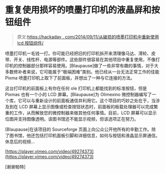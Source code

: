 # 重复使用损坏的喷墨打印机的液晶屏和按钮组件

> 原文:[https://hackaday . com/2014/09/11/从破损的喷墨打印机中重新使用 lcd 按钮组件/](https://hackaday.com/2014/09/11/re-using-the-lcd-button-assembly-from-a-broken-inkjet-printer/)

喷墨打印机一毛钱一打。你可能已经把旧的打印机拆开来清理像马达、滑轮、皮带、开关、线性杆、电源等部件。这些部件很容易在其他项目中重复使用，不像打印机的控制器部分那样容易使用。[Blaupause]做了一些非常有趣的事情，对于大多数修补者来说，它可能属于“极端困难”类别。他已经从一台无法正常工作的佳能 Pixma 喷墨打印机上取下了前面板，并想出了一种与它连接的方法。

这台打印机的前面板上有你在任何 ole 打印机上都能找到的标准按钮，但是 Pixmas 也有一个小的 LCD 屏幕。[Blaupause]为 Olimexino 微控制器编写了一个库，它可以与重新设计的前面板通信并利用它。这个项目的巧妙之处在于，当涉及到在 LCD 屏幕上显示图像或检查按钮状态时，前面板的板载处理器可以完成繁重的工作，从而解放您的微控制器来做其他任何事情。目前，LCD 屏幕可以显示位图并支持图像透明。该图书馆还不能显示视频，但该选项正在努力。

[Blaupause]在该项目的 Sourceforge 页面上向公众公开他所有的辛勤工作。除了图书馆，他还包括打印机面板引脚和详细信息，如何与按钮和液晶显示屏通信。休息后的视频…

[https://player.vimeo.com/video/49274373](https://player.vimeo.com/video/49274373)

[谢谢帕特]